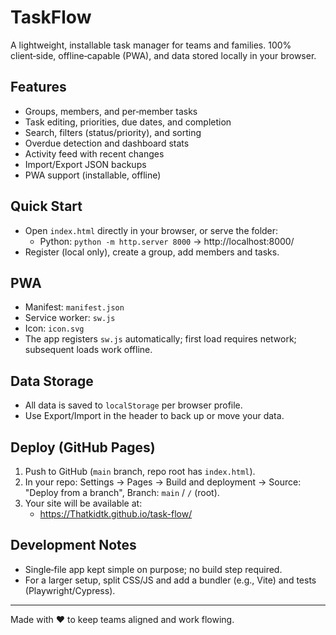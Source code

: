 # TaskFlow

A lightweight, installable task manager for teams and families. 100% client‑side, offline‑capable (PWA), and data stored locally in your browser.

## Features
- Groups, members, and per‑member tasks
- Task editing, priorities, due dates, and completion
- Search, filters (status/priority), and sorting
- Overdue detection and dashboard stats
- Activity feed with recent changes
- Import/Export JSON backups
- PWA support (installable, offline)

## Quick Start
- Open `index.html` directly in your browser, or serve the folder:
  - Python: `python -m http.server 8000` → http://localhost:8000/
- Register (local only), create a group, add members and tasks.

## PWA
- Manifest: `manifest.json`
- Service worker: `sw.js`
- Icon: `icon.svg`
- The app registers `sw.js` automatically; first load requires network; subsequent loads work offline.

## Data Storage
- All data is saved to `localStorage` per browser profile.
- Use Export/Import in the header to back up or move your data.

## Deploy (GitHub Pages)
1) Push to GitHub (`main` branch, repo root has `index.html`).
2) In your repo: Settings → Pages → Build and deployment → Source: "Deploy from a branch", Branch: `main` / `/` (root).
3) Your site will be available at:
   - https://Thatkidtk.github.io/task-flow/

## Development Notes
- Single‑file app kept simple on purpose; no build step required.
- For a larger setup, split CSS/JS and add a bundler (e.g., Vite) and tests (Playwright/Cypress).

---

Made with ❤️ to keep teams aligned and work flowing.

